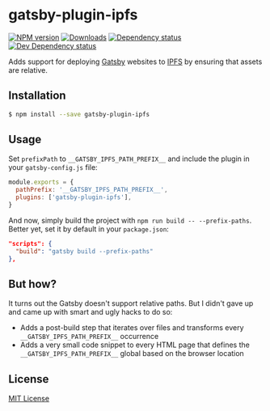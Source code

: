 # gatsby-plugin-ipfs

[![NPM version][npm-image]][npm-url] [![Downloads][downloads-image]][npm-url]
[![Dependency status][david-dm-image]][david-dm-url]
[![Dev Dependency status][david-dm-dev-image]][david-dm-dev-url]

[npm-url]: https://npmjs.org/package/gatsby-plugin-ipfs
[npm-image]: https://img.shields.io/npm/v/gatsby-plugin-ipfs.svg
[downloads-image]: https://img.shields.io/npm/dm/gatsby-plugin-ipfs.svg
[david-dm-url]: https://david-dm.org/moxystudio/gatsby-plugin-ipfs
[david-dm-image]:
  https://img.shields.io/david/moxystudio/gatsby-plugin-ipfs.svg
[david-dm-dev-url]: https://david-dm.org/moxystudio/gatsby-plugin-ipfs?type=dev
[david-dm-dev-image]:
  https://img.shields.io/david/dev/moxystudio/gatsby-plugin-ipfs.svg

Adds support for deploying [Gatsby](https://www.gatsbyjs.org/) websites to
[IPFS](https://ipfs.io/) by ensuring that assets are relative.

## Installation

```sh
$ npm install --save gatsby-plugin-ipfs
```

## Usage

Set `prefixPath` to `__GATSBY_IPFS_PATH_PREFIX__` and include the plugin in
your `gatsby-config.js` file:

```js
module.exports = {
  pathPrefix: '__GATSBY_IPFS_PATH_PREFIX__',
  plugins: ['gatsby-plugin-ipfs'],
}
```

And now, simply build the project with `npm run build -- --prefix-paths`.
Better yet, set it by default in your `package.json`:

```json
"scripts": {
  "build": "gatsby build --prefix-paths"
},
```

## But how?

It turns out the Gatsby doesn't support relative paths. But I didn't gave up
and came up with smart and ugly hacks to do so:

- Adds a post-build step that iterates over files and transforms every
  `__GATSBY_IPFS_PATH_PREFIX__` occurrence
- Adds a very small code snippet to every HTML page that defines the
  `__GATSBY_IPFS_PATH_PREFIX__` global based on the browser location

## License

[MIT License](http://opensource.org/licenses/MIT)
